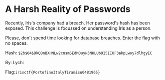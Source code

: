 # A Harsh Reality of Passwords

Recently, Iris's company had a breach. Her password's hash has been exposed. This challenge is focussed on understanding Iris as a person.
 
Please, don't spend time looking for database breaches. Enter the flag with no spaces.

Hash: `$2b$04$DkQOnBXHNLw2cnsmSEdM0uyN3NHLUb9I5IIUF3akpLwoy7dlhgyEC`

By: Lychi

Flag:`irisctf{PortofinoItalyTiramisu0481965}`
